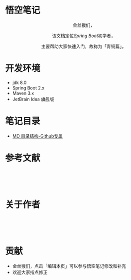 # 悟空笔记

<p align='center'>金丝猴们，</p>
<p align='center'>该文档定位<i>Spring Boot</i>初学者，</p>
<p align='center'>主要帮助大家快速入门，故称为「青铜篇」。</p>


# 开发环境

- jdk 8.0
- Spring Boot 2.x
- Maven 3.x
- JetBrain Idea 旗舰版



# 笔记目录
- [MD 目录结构-Github专属](SUMMARY.md)

# 参考文献


<br>
<br>
<br>

# 关于作者

<br>
<br>
<br>



# 贡献
- 金丝猴们，点击「编辑本页」可以参与悟空笔记修改和补充
- 欢迎大家指点修正








<br>
<br>
<br>


